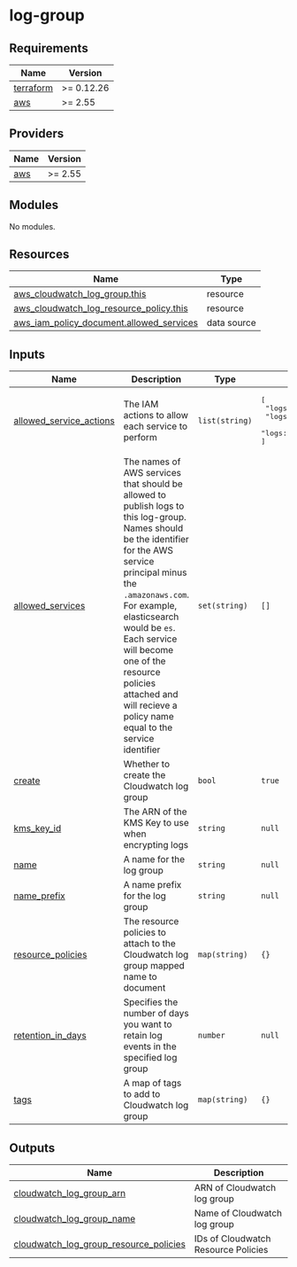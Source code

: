 # log-group

<!-- BEGINNING OF PRE-COMMIT-TERRAFORM DOCS HOOK -->
## Requirements

| Name | Version |
|------|---------|
| <a name="requirement_terraform"></a> [terraform](#requirement\_terraform) | >= 0.12.26 |
| <a name="requirement_aws"></a> [aws](#requirement\_aws) | >= 2.55 |

## Providers

| Name | Version |
|------|---------|
| <a name="provider_aws"></a> [aws](#provider\_aws) | >= 2.55 |

## Modules

No modules.

## Resources

| Name | Type |
|------|------|
| [aws_cloudwatch_log_group.this](https://registry.terraform.io/providers/hashicorp/aws/latest/docs/resources/cloudwatch_log_group) | resource |
| [aws_cloudwatch_log_resource_policy.this](https://registry.terraform.io/providers/hashicorp/aws/latest/docs/resources/cloudwatch_log_resource_policy) | resource |
| [aws_iam_policy_document.allowed_services](https://registry.terraform.io/providers/hashicorp/aws/latest/docs/data-sources/iam_policy_document) | data source |

## Inputs

| Name | Description | Type | Default | Required |
|------|-------------|------|---------|:--------:|
| <a name="input_allowed_service_actions"></a> [allowed\_service\_actions](#input\_allowed\_service\_actions) | The IAM actions to allow each service to perform | `list(string)` | <pre>[<br>  "logs:CreateLogStream",<br>  "logs:PutLogEvents",<br>  "logs:PutLogEventsBatch"<br>]</pre> | no |
| <a name="input_allowed_services"></a> [allowed\_services](#input\_allowed\_services) | The names of AWS services that should be allowed to publish logs to this log-group.  Names should be the identifier for the AWS service principal minus the `.amazonaws.com`. For example, elasticsearch would be `es`.  Each service will become one of the resource policies attached and will recieve a policy name equal to the service identifier | `set(string)` | `[]` | no |
| <a name="input_create"></a> [create](#input\_create) | Whether to create the Cloudwatch log group | `bool` | `true` | no |
| <a name="input_kms_key_id"></a> [kms\_key\_id](#input\_kms\_key\_id) | The ARN of the KMS Key to use when encrypting logs | `string` | `null` | no |
| <a name="input_name"></a> [name](#input\_name) | A name for the log group | `string` | `null` | no |
| <a name="input_name_prefix"></a> [name\_prefix](#input\_name\_prefix) | A name prefix for the log group | `string` | `null` | no |
| <a name="input_resource_policies"></a> [resource\_policies](#input\_resource\_policies) | The resource policies to attach to the Cloudwatch log group mapped name to document | `map(string)` | `{}` | no |
| <a name="input_retention_in_days"></a> [retention\_in\_days](#input\_retention\_in\_days) | Specifies the number of days you want to retain log events in the specified log group | `number` | `null` | no |
| <a name="input_tags"></a> [tags](#input\_tags) | A map of tags to add to Cloudwatch log group | `map(string)` | `{}` | no |

## Outputs

| Name | Description |
|------|-------------|
| <a name="output_cloudwatch_log_group_arn"></a> [cloudwatch\_log\_group\_arn](#output\_cloudwatch\_log\_group\_arn) | ARN of Cloudwatch log group |
| <a name="output_cloudwatch_log_group_name"></a> [cloudwatch\_log\_group\_name](#output\_cloudwatch\_log\_group\_name) | Name of Cloudwatch log group |
| <a name="output_cloudwatch_log_group_resource_policies"></a> [cloudwatch\_log\_group\_resource\_policies](#output\_cloudwatch\_log\_group\_resource\_policies) | IDs of Cloudwatch Resource Policies |
<!-- END OF PRE-COMMIT-TERRAFORM DOCS HOOK -->
